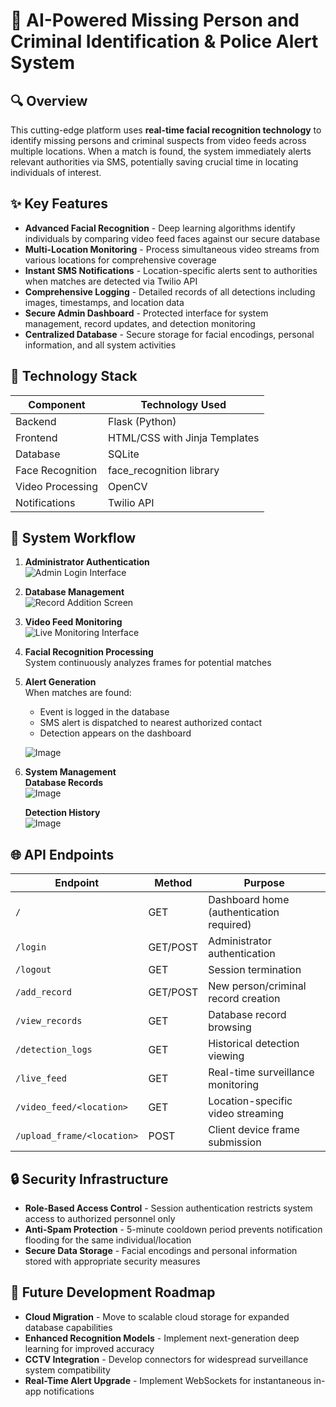 # 📌 AI-Powered Missing Person and Criminal Identification & Police Alert System

## 🔍 Overview
This cutting-edge platform uses **real-time facial recognition technology** to identify missing persons and criminal suspects from video feeds across multiple locations. When a match is found, the system immediately alerts relevant authorities via SMS, potentially saving crucial time in locating individuals of interest.

## ✨ Key Features

- **Advanced Facial Recognition** - Deep learning algorithms identify individuals by comparing video feed faces against our secure database
- **Multi-Location Monitoring** - Process simultaneous video streams from various locations for comprehensive coverage
- **Instant SMS Notifications** - Location-specific alerts sent to authorities when matches are detected via Twilio API
- **Comprehensive Logging** - Detailed records of all detections including images, timestamps, and location data
- **Secure Admin Dashboard** - Protected interface for system management, record updates, and detection monitoring
- **Centralized Database** - Secure storage for facial encodings, personal information, and all system activities

## 🚀 Technology Stack

| Component | Technology Used |
|-----------|-----------------|
| Backend | Flask (Python) |
| Frontend | HTML/CSS with Jinja Templates |
| Database | SQLite |
| Face Recognition | face_recognition library |
| Video Processing | OpenCV |
| Notifications | Twilio API |

## 🔄 System Workflow

1. **Administrator Authentication**  
   ![Admin Login Interface](https://github.com/user-attachments/assets/095d9220-554d-409d-a4bc-53c9397c2a9d)

2. **Database Management**  
   ![Record Addition Screen](https://github.com/user-attachments/assets/44d164ab-0c13-46e5-b1f9-047668bec2c0)

3. **Video Feed Monitoring**  
   ![Live Monitoring Interface](https://github.com/user-attachments/assets/237e7067-90f1-4e8c-992b-3aaec8c2caa6)

4. **Facial Recognition Processing**  
   System continuously analyzes frames for potential matches

5. **Alert Generation**  
   When matches are found:
   - Event is logged in the database
   - SMS alert is dispatched to nearest authorized contact
   - Detection appears on the dashboard

   ![Image](https://github.com/user-attachments/assets/9365eca8-66fc-442e-9941-79fe60e1255e)

6. **System Management**  
   **Database Records**  
   ![Image](https://github.com/user-attachments/assets/e51fd3c6-b3eb-4dfa-8a27-77b2b17df67b)

   **Detection History**  
   ![Image](https://github.com/user-attachments/assets/2bc87da2-9411-423d-9216-6be604cad5f3)

## 🌐 API Endpoints

| Endpoint | Method | Purpose |
|----------|--------|---------|
| `/` | GET | Dashboard home (authentication required) |
| `/login` | GET/POST | Administrator authentication |
| `/logout` | GET | Session termination |
| `/add_record` | GET/POST | New person/criminal record creation |
| `/view_records` | GET | Database record browsing |
| `/detection_logs` | GET | Historical detection viewing |
| `/live_feed` | GET | Real-time surveillance monitoring |
| `/video_feed/<location>` | GET | Location-specific video streaming |
| `/upload_frame/<location>` | POST | Client device frame submission |

## 🔒 Security Infrastructure

- **Role-Based Access Control** - Session authentication restricts system access to authorized personnel only
- **Anti-Spam Protection** - 5-minute cooldown period prevents notification flooding for the same individual/location
- **Secure Data Storage** - Facial encodings and personal information stored with appropriate security measures

## 🚀 Future Development Roadmap

- **Cloud Migration** - Move to scalable cloud storage for expanded database capabilities
- **Enhanced Recognition Models** - Implement next-generation deep learning for improved accuracy
- **CCTV Integration** - Develop connectors for widespread surveillance system compatibility
- **Real-Time Alert Upgrade** - Implement WebSockets for instantaneous in-app notifications
